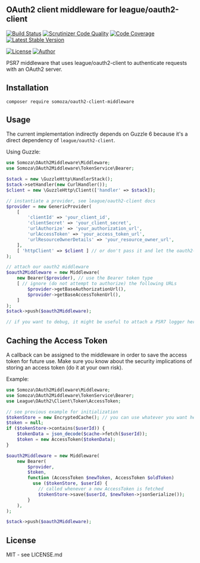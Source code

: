 ## OAuth2 client middleware for league/oauth2-client

[![Build Status](https://travis-ci.org/gsomoza/oauth2-middleware.svg?branch=master)](https://travis-ci.org/gsomoza/oauth2-middleware)
[![Scrutinizer Code Quality](https://scrutinizer-ci.com/g/gabrielsomoza/oauth2-middleware/badges/quality-score.png?b=master)](https://scrutinizer-ci.com/g/gabrielsomoza/oauth2-middleware/?branch=master)
[![Code Coverage](https://scrutinizer-ci.com/g/gabrielsomoza/oauth2-middleware/badges/coverage.png?b=master)](https://scrutinizer-ci.com/g/gabrielsomoza/oauth2-middleware/?branch=master)
[![Latest Stable Version](https://poser.pugx.org/somoza/oauth2-client-middleware/v/stable)](https://packagist.org/packages/somoza/oauth2-client-middleware)

[![License](https://poser.pugx.org/somoza/oauth2-client-middleware/license)](https://packagist.org/packages/somoza/oauth2-client-middleware)
[![Author](https://img.shields.io/badge/author-%40gabriel__somoza-blue.svg)](https://img.shields.io/badge/author-%40gabriel__somoza-blue.svg)

PSR7 middleware that uses league/oauth2-client to authenticate requests with an OAuth2 server.

## Installation

```
composer require somoza/oauth2-client-middleware
```

## Usage

The current implementation indirectly depends on Guzzle 6 because it's a direct dependency of `league/oauth2-client`.

Using Guzzle:

```php
use Somoza\OAuth2Middleware\Middleware;
use Somoza\OAuth2Middleware\TokenService\Bearer;

$stack = new \GuzzleHttp\HandlerStack();
$stack->setHandler(new CurlHandler());
$client = new \GuzzleHttp\Client(['handler' => $stack]);

// instantiate a provider, see league/oauth2-client docs
$provider = new GenericProvider(
    [
        'clientId' => 'your_client_id',
        'clientSecret' => 'your_client_secret',
        'urlAuthorize' => 'your_authorization_url',
        'urlAccessToken' => 'your_access_token_url',
        'urlResourceOwnerDetails' => 'your_resource_owner_url', 
    ], 
    [ 'httpClient' => $client ] // or don't pass it and let the oauth2-client create its own Guzzle client
);

// attach our oauth2 middleware
$oauth2Middleware = new Middleware(
    new Bearer($provider), // use the Bearer token type
    [ // ignore (do not attempt to authorize) the following URLs
        $provider->getBaseAuthorizationUrl(),
        $provider->getBaseAccessTokenUrl(),
    ]
);
$stack->push($oauth2Middleware);

// if you want to debug, it might be useful to attach a PSR7 logger here
```

## Caching the Access Token

A callback can be assigned to the middleware in order to save the access token for future use. Make sure you know about
the security implications of storing an access token (do it at your own risk).

Example:

```php
use Somoza\OAuth2Middleware\Middleware;
use Somoza\OAuth2Middleware\TokenService\Bearer;
use League\OAuth2\Client\Token\AccessToken;

// see previous example for initialization
$tokenStore = new EncryptedCache(); // you can use whatever you want here
$token = null;
if ($tokenStore->contains($userId)) {
    $tokenData = json_decode($cache->fetch($userId));
    $token = new AccessToken($tokenData);
}

$oauth2Middleware = new Middleware(
    new Bearer(
        $provider,
        $token, 
        function (AccessToken $newToken, AccessToken $oldToken) 
          use ($tokenStore, $userId) {
            // called whenever a new AccessToken is fetched
            $tokenStore->save($userId, $newToken->jsonSerialize());
        }
    ), 
);

$stack->push($oauth2Middleware);
```

## License

MIT - see LICENSE.md
